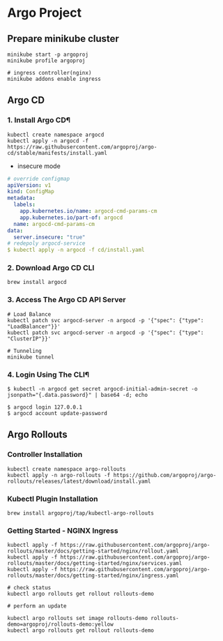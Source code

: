 # Argo Project

## Prepare minikube cluster

```
minikube start -p argoproj
minikube profile argoproj

# ingress controller(nginx)
minikube addons enable ingress
```

## Argo CD

### 1. Install Argo CD¶

```
kubectl create namespace argocd
kubectl apply -n argocd -f https://raw.githubusercontent.com/argoproj/argo-cd/stable/manifests/install.yaml
```

- insecure mode

```yaml
# override configmap
apiVersion: v1
kind: ConfigMap
metadata:
  labels:
    app.kubernetes.io/name: argocd-cmd-params-cm
    app.kubernetes.io/part-of: argocd
  name: argocd-cmd-params-cm
data:
  server.insecure: "true"
# redepoly argocd-service
$ kubectl apply -n argocd -f cd/install.yaml
```

### 2. Download Argo CD CLI

```
brew install argocd
```

### 3. Access The Argo CD API Server

```
# Load Balance
kubectl patch svc argocd-server -n argocd -p '{"spec": {"type": "LoadBalancer"}}'
kubectl patch svc argocd-server -n argocd -p '{"spec": {"type": "ClusterIP"}}'

# Tunneling
minikube tunnel
```

### 4. Login Using The CLI¶

```
$ kubectl -n argocd get secret argocd-initial-admin-secret -o jsonpath="{.data.password}" | base64 -d; echo

$ argocd login 127.0.0.1
$ argocd account update-password
```

## Argo Rollouts

### Controller Installation

```
kubectl create namespace argo-rollouts
kubectl apply -n argo-rollouts -f https://github.com/argoproj/argo-rollouts/releases/latest/download/install.yaml
```

### Kubectl Plugin Installation

```
brew install argoproj/tap/kubectl-argo-rollouts
```

### Getting Started - NGINX Ingress

```
kubectl apply -f https://raw.githubusercontent.com/argoproj/argo-rollouts/master/docs/getting-started/nginx/rollout.yaml
kubectl apply -f https://raw.githubusercontent.com/argoproj/argo-rollouts/master/docs/getting-started/nginx/services.yaml
kubectl apply -f https://raw.githubusercontent.com/argoproj/argo-rollouts/master/docs/getting-started/nginx/ingress.yaml
```

```
# check status
kubectl argo rollouts get rollout rollouts-demo
```

```
# perform an update

kubectl argo rollouts set image rollouts-demo rollouts-demo=argoproj/rollouts-demo:yellow
kubectl argo rollouts get rollout rollouts-demo
```
